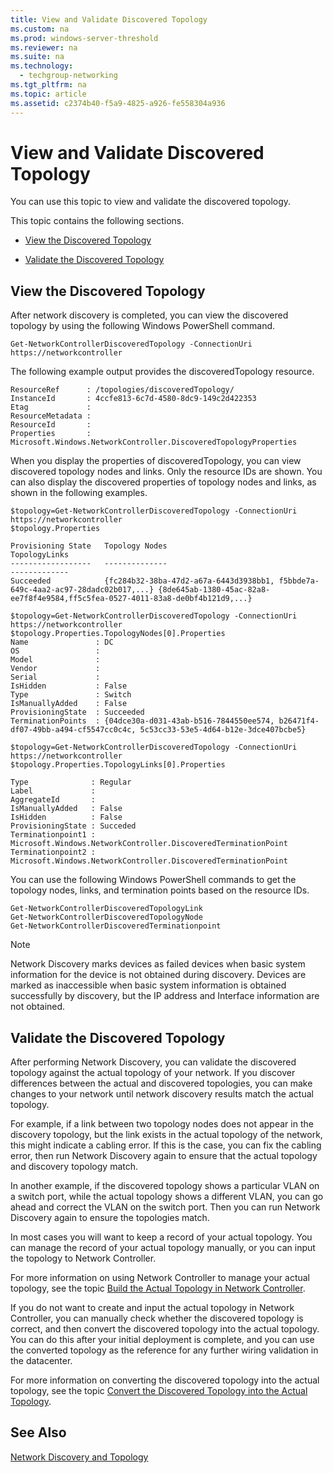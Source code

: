 ```yaml
---
title: View and Validate Discovered Topology
ms.custom: na
ms.prod: windows-server-threshold
ms.reviewer: na
ms.suite: na
ms.technology: 
  - techgroup-networking
ms.tgt_pltfrm: na
ms.topic: article
ms.assetid: c2374b40-f5a9-4825-a926-fe558304a936
---
```

# View and Validate Discovered Topology
You can use this topic to view and validate the discovered topology.  
  
This topic contains the following sections.  
  
-   [View the Discovered Topology](#bkmk_view)  
  
-   [Validate the Discovered Topology](#bkmk_validate)  
  
## <a name="bkmk_view"></a>View the Discovered Topology  
After network discovery is completed, you can view the discovered topology by using the following Windows PowerShell command.  
  
```  
Get-NetworkControllerDiscoveredTopology -ConnectionUri https://networkcontroller  
```  
  
The following example output provides the discoveredTopology resource.  
  
```  
ResourceRef      : /topologies/discoveredTopology/  
InstanceId       : 4ccfe813-6c7d-4580-8dc9-149c2d422353  
Etag             :   
ResourceMetadata :  
ResourceId       :  
Properties       : Microsoft.Windows.NetworkController.DiscoveredTopologyProperties  
```  
  
When you display the properties of discoveredTopology, you can view discovered topology nodes and links. Only the resource IDs are shown. You can also display the discovered properties of topology nodes and links, as shown in the following examples.  
  
```  
$topology=Get-NetworkControllerDiscoveredTopology -ConnectionUri https://networkcontroller  
$topology.Properties  
  
Provisioning State   Topology Nodes                                                                   TopologyLinks  
------------------   --------------                                                                   -------------   
Succeeded            {fc284b32-38ba-47d2-a67a-6443d3938bb1, f5bbde7a-649c-4aa2-ac97-28dadc02b017,...} {8de645ab-1380-45ac-82a8-ee7f8f4e9584,ff5c5fea-0527-4011-83a8-de0bf4b121d9,...}  
  
$topology=Get-NetworkControllerDiscoveredTopology -ConnectionUri https://networkcontroller  
$topology.Properties.TopologyNodes[0].Properties  
Name               : DC   
OS                 :   
Model              :  
Vendor             :  
Serial             :  
IsHidden           : False  
Type               : Switch  
IsManuallyAdded    : False  
ProvisioningState  : Succeeded  
TerminationPoints  : {04dce30a-d031-43ab-b516-7844550ee574, b26471f4-df07-49bb-a494-cf5547cc0c4c, 5c53cc33-53e5-4d64-b12e-3dce407bcbe5}  
  
$topology=Get-NetworkControllerDiscoveredTopology -ConnectionUri https://networkcontroller  
$topology.Properties.TopologyLinks[0].Properties  
  
Type              : Regular  
Label             :  
AggregateId       :  
IsManuallyAdded   : False  
IsHidden          : False  
ProvisioningState : Succeded  
Terminationpoint1 : Microsoft.Windows.NetworkController.DiscoveredTerminationPoint  
Terminationpoint2 : Microsoft.Windows.NetworkController.DiscoveredTerminationPoint  
```  
  
You can use the following Windows PowerShell commands to get the topology nodes, links, and termination points based on the resource IDs.  
  
```  
Get-NetworkControllerDiscoveredTopologyLink  
Get-NetworkControllerDiscoveredTopologyNode  
Get-NetworkControllerDiscoveredTerminationpoint  
```  
  
> [!NOTE]  
> Network Discovery marks devices as  failed devices when basic system information for the device is not obtained during discovery. Devices are marked as inaccessible  when basic system information is obtained successfully by discovery, but the IP address and Interface information are not obtained.  
  
## <a name="bkmk_validate"></a>Validate the Discovered Topology  
After performing Network Discovery, you can validate the discovered topology against the actual topology of your network. If you discover differences between the actual and discovered topologies, you can make changes to your network until network discovery results match the actual topology.  
  
For example, if a link between two topology nodes does not appear in the discovery topology, but the link exists in the actual topology of the network, this might indicate a cabling error. If this is the case, you can fix the cabling error, then run Network Discovery again to ensure that the actual topology and discovery topology match.  
  
In another example, if the discovered topology shows a particular VLAN on a switch port, while the actual topology shows a different VLAN, you can go ahead and correct the VLAN on the switch port. Then you can run Network Discovery again to ensure the topologies match.  
  
In most cases you will want to keep a record of your actual topology. You can manage the record of your actual topology manually, or you can input the topology to Network Controller.   
  
For more information on using Network Controller to manage your actual topology, see the topic [Build the Actual Topology in Network Controller](../Topic/Build-the-Actual-Topology-in-Network-Controller.md).  
  
If you do not want to create and input the actual topology in Network Controller, you can manually check whether the discovered topology is correct, and then convert the discovered topology into the actual topology. You can do this after your initial deployment is complete, and you can use the converted topology as the reference for any further wiring validation in the datacenter.  
  
For more information on converting the discovered topology into the actual topology, see the topic [Convert the Discovered Topology into the Actual Topology](Convert-the-Discovered-Topology-into-the-Actual-Topology.md).  
  
  
  
## See Also  
[Network Discovery and Topology](../Topic/Network-Discovery-and-Topology.md)  
  

